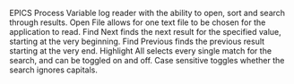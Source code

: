 EPICS Process Variable log reader with the ability to open, sort and search through results.
Open File allows for one text file to be chosen for the application to read.
Find Next finds the next result for the specified value, starting at the very beginning.
Find Previous finds the previous result starting at the very end.
Highlight All selects every single match for the search, and can be toggled on and off.
Case sensitive toggles whether the search ignores capitals.